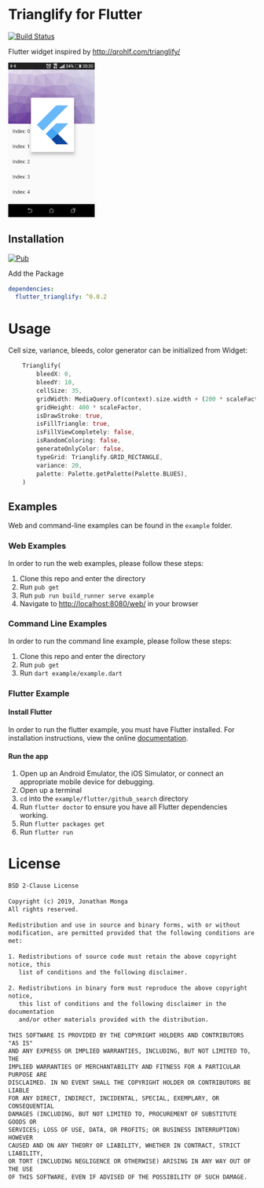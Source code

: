 # Trianglify for Flutter

[![Build Status](https://travis-ci.org/JonathanMonga/flutter_trianglify.svg?branch=master)](https://travis-ci.org/JonathanMonga/flutter_trianglify)

Flutter widget inspired by http://qrohlf.com/trianglify/

<img src="https://raw.githubusercontent.com/JonathanMonga/flutter_trianglify/master/screenshots/screenshot.png" alt="Demo Screenshot" height="35%" width="35%"/>

## Installation
[![Pub](https://img.shields.io/badge/pub-1.2.0-blue)](https://pub.dev/packages/flutter_trianglify)

Add the Package
```yaml
dependencies:
  flutter_trianglify: ^0.0.2
```

# Usage

Cell size, variance, bleeds, color generator can be initialized from Widget:

```dart
    Trianglify(
        bleedX: 0,
        bleedY: 10,
        cellSize: 35,
        gridWidth: MediaQuery.of(context).size.width + (200 * scaleFactor),
        gridHeight: 400 * scaleFactor,
        isDrawStroke: true,
        isFillTriangle: true,
        isFillViewCompletely: false,
        isRandomColoring: false,
        generateOnlyColor: false,
        typeGrid: Trianglify.GRID_RECTANGLE,
        variance: 20,
        palette: Palette.getPalette(Palette.BLUES),
    )
```

## Examples

Web and command-line examples can be found in the `example` folder.

### Web Examples

In order to run the web examples, please follow these steps:

1. Clone this repo and enter the directory
2. Run `pub get`
3. Run `pub run build_runner serve example`
4. Navigate to [http://localhost:8080/web/](http://localhost:8080/web/) in your browser

### Command Line Examples

In order to run the command line example, please follow these steps:

1. Clone this repo and enter the directory
2. Run `pub get`
3. Run `dart example/example.dart`

### Flutter Example

#### Install Flutter

In order to run the flutter example, you must have Flutter installed. For installation instructions, view the online
[documentation](https://flutter.io/).

#### Run the app

1. Open up an Android Emulator, the iOS Simulator, or connect an appropriate mobile device for debugging.
2. Open up a terminal
3. `cd` into the `example/flutter/github_search` directory
4. Run `flutter doctor` to ensure you have all Flutter dependencies working.
5. Run `flutter packages get`
6. Run `flutter run`

# License

    BSD 2-Clause License

    Copyright (c) 2019, Jonathan Monga
    All rights reserved.

    Redistribution and use in source and binary forms, with or without
    modification, are permitted provided that the following conditions are met:

    1. Redistributions of source code must retain the above copyright notice, this
       list of conditions and the following disclaimer.

    2. Redistributions in binary form must reproduce the above copyright notice,
       this list of conditions and the following disclaimer in the documentation
       and/or other materials provided with the distribution.

    THIS SOFTWARE IS PROVIDED BY THE COPYRIGHT HOLDERS AND CONTRIBUTORS "AS IS"
    AND ANY EXPRESS OR IMPLIED WARRANTIES, INCLUDING, BUT NOT LIMITED TO, THE
    IMPLIED WARRANTIES OF MERCHANTABILITY AND FITNESS FOR A PARTICULAR PURPOSE ARE
    DISCLAIMED. IN NO EVENT SHALL THE COPYRIGHT HOLDER OR CONTRIBUTORS BE LIABLE
    FOR ANY DIRECT, INDIRECT, INCIDENTAL, SPECIAL, EXEMPLARY, OR CONSEQUENTIAL
    DAMAGES (INCLUDING, BUT NOT LIMITED TO, PROCUREMENT OF SUBSTITUTE GOODS OR
    SERVICES; LOSS OF USE, DATA, OR PROFITS; OR BUSINESS INTERRUPTION) HOWEVER
    CAUSED AND ON ANY THEORY OF LIABILITY, WHETHER IN CONTRACT, STRICT LIABILITY,
    OR TORT (INCLUDING NEGLIGENCE OR OTHERWISE) ARISING IN ANY WAY OUT OF THE USE
    OF THIS SOFTWARE, EVEN IF ADVISED OF THE POSSIBILITY OF SUCH DAMAGE.
